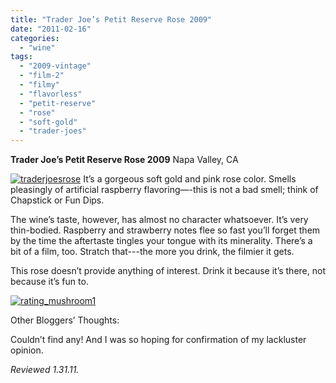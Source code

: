 ```yaml
---
title: "Trader Joe’s Petit Reserve Rose 2009"
date: "2011-02-16"
categories:
  - "wine"
tags:
  - "2009-vintage"
  - "film-2"
  - "filmy"
  - "flavorless"
  - "petit-reserve"
  - "rose"
  - "soft-gold"
  - "trader-joes"
---
```


**Trader Joe’s Petit Reserve Rose 2009** Napa Valley, CA

[![](http://s3.amazonaws.com/thegourmez-wpmedia/2011/02/traderjoesrose.jpg "traderjoesrose")](http://s3.amazonaws.com/thegourmez-wpmedia/2011/02/traderjoesrose.jpg) It’s a gorgeous soft gold and pink rose color. Smells pleasingly of artificial raspberry flavoring—-this is not a bad smell; think of Chapstick or Fun Dips.

The wine’s taste, however, has almost no character whatsoever. It’s very thin-bodied. Raspberry and strawberry notes flee so fast you’ll forget them by the time the aftertaste tingles your tongue with its minerality. There’s a bit of a film, too. Stratch that---the more you drink, the filmier it gets.

This rose doesn’t provide anything of interest. Drink it because it’s there, not because it’s fun to.

[![](http://s3.amazonaws.com/thegourmez-wpmedia/2009/04/rating_mushroom1.gif "rating_mushroom1")](http://s3.amazonaws.com/thegourmez-wpmedia/2009/04/rating_mushroom1.gif)

Other Bloggers’ Thoughts:

Couldn’t find any! And I was so hoping for confirmation of my lackluster opinion.

_Reviewed 1.31.11._
